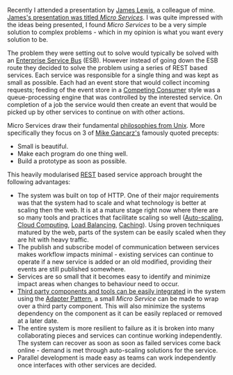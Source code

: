 <p>Recently I attended a presentation by <a href="http://bovon.org/">James Lewis</a>, a colleague of mine. <a href="http://www.slideshare.net/jamesalewis/java-microservices">James's presentation was titled <i>Micro Services</i></a>. I was quite impressed with the ideas being presented, I found <i>Micro Services</i> to be a very simple solution to complex problems - which in my opinion is what you want every solution to be.</p>
<p>The problem they were setting out to solve would typically be solved with an <a href="http://en.wikipedia.org/wiki/Enterprise_service_bus">Enterprise Service Bus</a> (ESB). However instead of going down the ESB route they decided to solve the problem using a series of REST based services. Each service was responsible for a single thing and was kept as small as possible. Each had an event store that would collect incoming requests; feeding of the event store in a <a href ="http://www.eaipatterns.com/CompetingConsumers.html">Competing Consumer</a> style was a queue-processing engine that was controlled by the interested service. On completion of a job the service would then create an event that would be picked up by other services to continue on with other actions.</p>
<p>Micro Services draw their fundamental <a href="http://en.wikipedia.org/wiki/Unix_philosophy">philosophies from Unix</a>. More specifically they focus on 3 of <a href="http://www.amazon.com/Mike-Gancarz/e/B001K8SCRO">Mike Gancarz's</a> famously quoted precepts:</p>
<ul>
	<li>Small is beautiful.</li>
	<li>Make each program do one thing well.</li>
	<li>Build a prototype as soon as possible.</li>
</ul>
<p>This heavily modularised  <a href="http://www.amazon.com/REST-Practice-Hypermedia-Systems-Architecture/dp/0596805829/">REST</a> based service approach brought the following advantages:</p> 
<ul>
	<li>The system was built on top of HTTP. One of their major requirements was that the system had to scale and what technology is better at scaling then the web. It is at a mature stage right now where there are so many tools and practices that facilitate  scaling so well (<a href="http://aws.amazon.com/autoscaling/">Auto-scaling</a>, <a href="http://en.wikipedia.org/wiki/Cloud_computing">Cloud Computing</a>, <a href="http://en.wikipedia.org/wiki/Load_balancing_(computing)">Load Balancing</a>, <a href="http://en.wikipedia.org/wiki/Web_cache">Caching</a>). Using proven techniques matured by the web, parts of the system can be easily scaled when they are hit with heavy traffic.</li>
	<li>The publish and subscribe model of communication between services makes workflow impacts minimal - existing services can continue to operate if a new service is added or an old modified, providing their events are still published somewhere.</li>
	<li>Services are so small that it becomes easy to identify and minimize impact areas when changes to behaviour need to occur.</li>
	<li><a href="http://www.markhneedham.com/blog/2012/12/04/micro-services-plugging-in-3rd-party-components/">Third party components and tools can be easily integrated</a> in the system using the <a href="{{ site.url }}/the-adapter-pattern">Adapter Pattern</a>, a small <i>Micro Service</i> can be made to wrap over a third party component. This will also minimize the systems dependency on the component as it can be easily replaced or removed at a later date.</li>
	<li>The entire system is more resilient to failure as it is broken into many collaborating pieces and services can continue working independently. The system can recover as soon as soon as failed services come back online - demand is met through auto-scaling solutions for the service.</li>
	<li>Parallel development is made easy as teams can work independently once interfaces with other services are decided.</li>
</ul>

